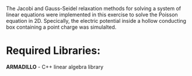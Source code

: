 The Jacobi and Gauss-Seidel relaxation methods for solving a system of linear equations were implemented in this exercise to solve the Poisson equation in 2D. Specically, the electric potential inside a hollow conducting box containing a point charge was simulalted.

# Required Libraries:

**ARMADILLO** - C++ linear algebra library

